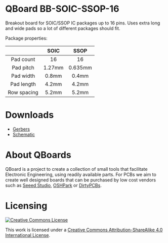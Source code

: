 # QBoard BB-SOIC-SSOP-16

Breakout board for SOIC/SSOP IC packages up to 16 pins. Uses extra long and wide pads so
a lot of different packages should fit.

Package properties:

|             |  SOIC  |   SSOP  |
|:-----------:|:------:|:-------:|
| Pad count   | 16     | 16      |
| Pad pitch   | 1.27mm | 0.635mm |
| Pad width   | 0.8mm  | 0.4mm   |
| Pad length  | 4.2mm  | 4.2mm   |
| Row spacing | 5.2mm  | 5.2mm   |

# Downloads

* [Gerbers](output/gerbers.zip)
* [Schematic](output/schematic.pdf)

# About QBoards

QBoard is a project to create a collection of small tools that facilitate Electronic 
Engineering, using readily available parts. For PCBs we aim to create well designed 
boards that can be purchased by low cost vendors such as <a href="https://www.seeedstudio.com">
Seeed Studio</a>, <a href="https://oshpark.com/">OSHPark</a> or <a href="https://dirtypcbs.com">DirtyPCBs</a>.

# Licensing

<a rel="license" href="http://creativecommons.org/licenses/by-sa/4.0/"><img alt="Creative Commons License" style="border-width:0" src="https://i.creativecommons.org/l/by-sa/4.0/88x31.png" /></a>

This work is licensed under a [Creative Commons Attribution-ShareAlike 4.0 International License](http://creativecommons.org/licenses/by-sa/4.0/).
